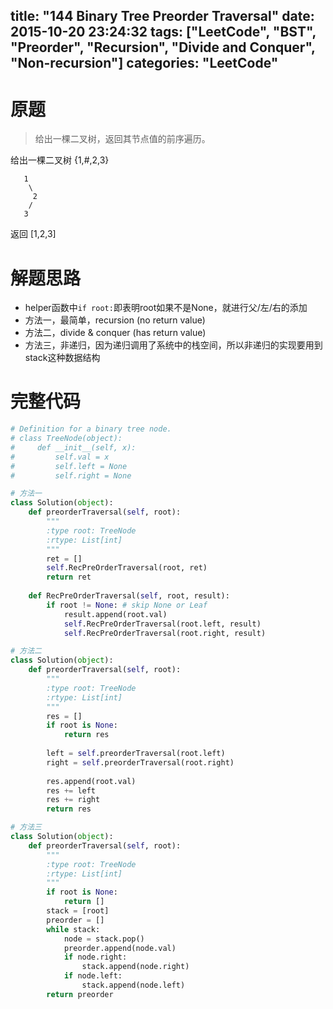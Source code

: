 title: "144 Binary Tree Preorder Traversal"
date: 2015-10-20 23:24:32
tags: ["LeetCode", "BST", "Preorder", "Recursion", "Divide and Conquer", "Non-recursion"]
categories: "LeetCode"
---

# 原题
>给出一棵二叉树，返回其节点值的前序遍历。

给出一棵二叉树 {1,#,2,3}
```
   1
    \
     2
    /
   3
```
返回 [1,2,3]

# 解题思路
* helper函数中`if root:`即表明root如果不是None，就进行父/左/右的添加
* 方法一，最简单，recursion (no return value)
* 方法二，divide & conquer (has return value)
* 方法三，非递归，因为递归调用了系统中的栈空间，所以非递归的实现要用到stack这种数据结构

# 完整代码
```python
# Definition for a binary tree node.
# class TreeNode(object):
#     def __init__(self, x):
#         self.val = x
#         self.left = None
#         self.right = None

# 方法一
class Solution(object):
    def preorderTraversal(self, root):
        """
        :type root: TreeNode
        :rtype: List[int]
        """
        ret = []
        self.RecPreOrderTraversal(root, ret)
        return ret
        
    def RecPreOrderTraversal(self, root, result):
        if root != None: # skip None or Leaf
            result.append(root.val)
            self.RecPreOrderTraversal(root.left, result)
            self.RecPreOrderTraversal(root.right, result)

# 方法二
class Solution(object):
    def preorderTraversal(self, root):
        """
        :type root: TreeNode
        :rtype: List[int]
        """
        res = []
        if root is None:
            return res
        
        left = self.preorderTraversal(root.left)
        right = self.preorderTraversal(root.right)
        
        res.append(root.val)
        res += left
        res += right
        return res 

# 方法三
class Solution(object):
    def preorderTraversal(self, root):
        """
        :type root: TreeNode
        :rtype: List[int]
        """
        if root is None:
            return []
        stack = [root]
        preorder = []
        while stack:
            node = stack.pop()
            preorder.append(node.val)
            if node.right:
                stack.append(node.right)
            if node.left:
                stack.append(node.left)
        return preorder
```